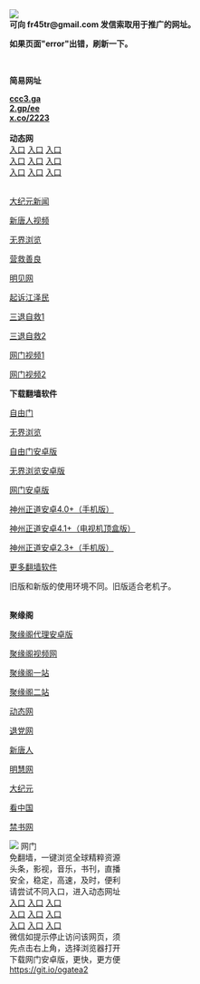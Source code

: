 <td align="center"><a target="_blank" href="https://raw.githubusercontent.com/szzd1/2/master/6.JPG"><img src="https://raw.githubusercontent.com/szzd1/2/master/6.JPG" style="max-width:100%;"></a></td><br>
<strong>可向 fr45tr@gmail.com 发信索取用于推广的网址。</strong>
<p><strong>如果页面"error"出错，刷新一下。</strong></p>
<br>
<p><strong>简易网址</strong></p>
<strong><a href="http://ccc3.ga">ccc3.ga</a></strong><br>
<strong><a href="http://2.gp/ee">2.gp/ee</a></strong><br>
<strong><a href="http://x.co/2223">x.co/2223</a></strong><br>
<br>
<strong>动态网</strong>
<br>
      <a href="http://t.cn/R1UeYX1" rel="nofollow">入口</a>
      <a href="http://61.228.177.123/1" rel="nofollow">入口</a>
      <a href="http://dsfzla.gpzeukry.ml/70cdtw" rel="nofollow">入口</a><br>
      <a href="http://dsfzla.gpzeukry.ml/70hdtw" rel="nofollow">入口</a>
      <a href="http://dsfzla.gpzeukry.ml/70ip03dw" rel="nofollow">入口</a>
      <a href="http://dsfzla.gpzeukry.ml/70fdtw" rel="nofollow">入口</a><br>
      <a href="http://dsfzla.gpzeukry.ml/70sdtw" rel="nofollow">入口</a>
      <a href="http://dsfzla.gpzeukry.ml/70ip04dw" rel="nofollow">入口</a>
      <a href="http://dsfzla.gpzeukry.ml/70hdtw" rel="nofollow">入口</a><br>

<br>
<p><a href="http://t.cn/R1UeYSu" rel="nofollow">大纪元新闻</a></p>
<p><a href="http://t.cn/R1UeYK3" rel="nofollow">新唐人视频</a></p>
<p><a href="http://t.cn/R1UeYCg" rel="nofollow">无界浏览</a></p>
<p><a href="http://dsfzla.gpzeukry.ml/70gqg" rel="nofollow">营救善良</a></p>
<p><a href="http://dsfzla.gpzeukry.ml/mjw" rel="nofollow">明见网</a></p>
<p><a href="http://dsfzla.gpzeukry.ml/70gsj" rel="nofollow">起诉江泽民</a></p>
<p><a href="http://t.cn/R1UeYJp">三退自救1</a></p>
<p><a href="http://dsfzla.gpzeukry.ml/70gst" rel="nofollow">三退自救2</a></p>
<p><a href="http://t.cn/R1UeYM0" rel="nofollow">网门视频1</a></p>
<p><a href="http://palljd.weocbg.cf" rel="nofollow">网门视频2</a></p>
<p><strong>下载翻墙软件</strong></p>


<p><a href="https://git.io/fgp" rel="nofollow">自由门</a></p>
<p><a href="https://git.io/vEJlj rel="nofollow">无界浏览</a></p>
<p><a href="https://git.io/fgma" rel="nofollow">自由门安卓版</a></p>
<p><a href="https://s3.amazonaws.com/693/um.apk" rel="nofollow">无界浏览安卓版</a></p>
<p><a href="https://git.io/ogatea2">网门安卓版</a></p>
<p><a href="https://git.io/vQjqe" rel="nofollow">神州正道安卓4.0+（手机版）</a></p>
<p><a href="https://git.io/vAonz" rel="nofollow">神州正道安卓4.1+（电视机顶盒版）</a></p>
<p><a href="https://git.io/vA5GO" rel="nofollow">神州正道安卓2.3+（手机版）</a></p>
<p><a href="https://github.com/bannedbook/fanqiang/wiki">更多翻墙软件</a></p>
旧版和新版的使用环境不同。旧版适合老机子。<br>


<br>
<p><strong>聚缘阁</strong></p>
<p><a href="https://github.com/hao369/a/raw/master/j8.apk">聚缘阁代理安卓版</a></p>
<p><a href="http://e3.s42f.ga/9.html" rel="nofollow">聚缘阁视频网</a></p>
<p><a href="http://j8.98uz.ga" rel="nofollow">聚缘阁一站</a></p>
<p><a href="http://2z.s42f.ga" rel="nofollow">聚缘阁二站</a></p>
<p><a href="http://e3.s42f.ga/523/?3654" rel="nofollow">动态网</a></p>
<p><a href="http://e3.s42f.ga/523/?id=8" rel="nofollow">退党网</a></p>
<p><a href="http://e3.s42f.ga/523/?id=5" rel="nofollow">新唐人</a></p>
<p><a href="http://e3.s42f.ga/523/?id=3" rel="nofollow">明慧网</a></p>
<p><a href="http://e3.s42f.ga/523/?id=7" rel="nofollow">大纪元</a></p>
<p><a href="http://e3.s42f.ga/523/?id=11" rel="nofollow">看中国</a></p>
<p><a href="http://e3.s42f.ga/523/?id=16" rel="nofollow">禁书网</a></p>
<td align="center"><a target="_blank" href="https://cloud.githubusercontent.com/assets/11880933/13434984/f430fae2-e012-11e5-814f-c2df1e82b247.jpg"><img src="https://cloud.githubusercontent.com/assets/11880933/13434984/f430fae2-e012-11e5-814f-c2df1e82b247.jpg" style="max-width:100%;"></a></td>
  </tr>
  <tr>
    <td align="center">网门<br>
      免翻墙，一键浏览全球精粹资源<br>
      头条，影视，音乐，书刊，直播<br>
      安全，稳定，高速，及时，便利<br>
    </td>
  </tr><tr>
    <td align="center">请尝试不同入口，进入动态网址<br>      
      <a href="https://s3.us-east-2.amazonaws.com/ogateh/show.htm?from=852" rel="nofollow">入口</a>
      <a href="https://s3.eu-west-2.amazonaws.com/ogatel/show.htm?from=852" rel="nofollow">入口</a>
      <a href="https://s3.amazonaws.com/ogate/show.htm?from=852" rel="nofollow">入口</a><br>
      <a href="https://s3.ap-northeast-2.amazonaws.com/ogates/show.htm?from=852" rel="nofollow">入口</a>
      <a href="https://s3.eu-central-1.amazonaws.com/ogatef/show.htm?from=852" rel="nofollow">入口</a>
      <a href="https://s3.ap-south-1.amazonaws.com/ogatem/show.htm?from=852" rel="nofollow">入口</a><br>
      <a href="https://s3-us-west-1.amazonaws.com/ogaten/show.htm?from=852" rel="nofollow">入口</a>
      <a href="https://s3.ca-central-1.amazonaws.com/ogatec/show.htm?from=852" rel="nofollow">入口</a>
      <a href="https://s3-ap-northeast-1.amazonaws.com/ogatet/show.htm?from=852" rel="nofollow">入口</a><br>
      微信如提示停止访问该网页，须<br>
      先点击右上角，选择浏览器打开<br>
    </td>
  </tr>
  <tr>
    <td align="center">
      下载网门安卓版，更快，更方便<br><a href="https://raw.githubusercontent.com/oGate2/up/master/oGate.apk" rel="nofollow">https://git.io/ogatea2</a><br>
